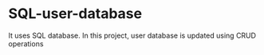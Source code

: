 # SQL-user-database
It uses SQL database.
In this project, user database is updated using CRUD operations

